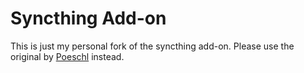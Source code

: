 # Syncthing Add-on

This is just my personal fork of the syncthing add-on. Please use the original by [Poeschl](https://github.com/Poeschl/Hassio-Addons/tree/main/syncthing) instead.
